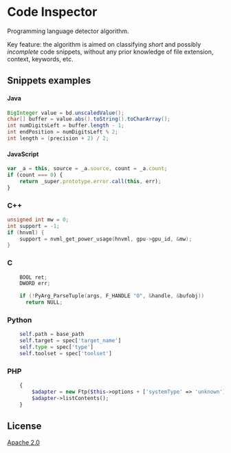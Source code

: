 # Code Inspector

Programming language detector algorithm.

Key feature: the algorithm is aimed on classifying *short* and possibly *incomplete* code snippets,
without any prior knowledge of file extension, context, keywords, etc.

Snippets examples
-----------------

#### Java

```java
BigInteger value = bd.unscaledValue();
char[] buffer = value.abs().toString().toCharArray();
int numDigitsLeft = buffer.length - 1;
int endPosition = numDigitsLeft % 2;
int length = (precision + 2) / 2;
```

#### JavaScript

```javascript
var _a = this, source = _a.source, count = _a.count;
if (count === 0) {
    return _super.prototype.error.call(this, err);
}
```

### C++

```cpp
unsigned int mw = 0;
int support = -1;
if (hnvml) {
	support = nvml_get_power_usage(hnvml, gpu->gpu_id, &mw);
}
```

### C

```c
    BOOL ret;
    DWORD err;

    if (!PyArg_ParseTuple(args, F_HANDLE "O", &handle, &bufobj))
      return NULL;
```

### Python

```python
    self.path = base_path
    self.target = spec['target_name']
    self.type = spec['type']
    self.toolset = spec['toolset']
```

### PHP

```php
    {
        $adapter = new Ftp($this->options + ['systemType' => 'unknown']);
        $adapter->listContents();
    }
```

License
-------

[Apache 2.0](LICENSE)
